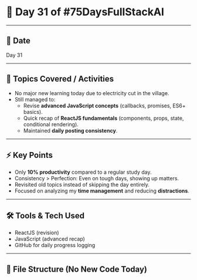 # 🚀 Day 31 of #75DaysFullStackAI  

---

## 📅 Date  
Day 31  

---

## 📖 Topics Covered / Activities  
- No major new learning today due to electricity cut in the village.  
- Still managed to:  
  - Revise **advanced JavaScript concepts** (callbacks, promises, ES6+ basics).  
  - Quick recap of **ReactJS fundamentals** (components, props, state, conditional rendering).  
  - Maintained **daily posting consistency**.  

---

## ⚡ Key Points  
- Only **10% productivity** compared to a regular study day.  
- Consistency > Perfection: Even on tough days, showing up matters.  
- Revisited old topics instead of skipping the day entirely.  
- Focused on analyzing my **time management** and reducing **distractions**.  

---

## 🛠️ Tools & Tech Used  
- ReactJS (revision)  
- JavaScript (advanced recap)  
- GitHub for daily progress logging  

---

## 📂 File Structure (No New Code Today)  
